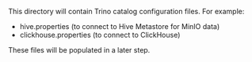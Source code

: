This directory will contain Trino catalog configuration files.
For example:
- hive.properties (to connect to Hive Metastore for MinIO data)
- clickhouse.properties (to connect to ClickHouse)

These files will be populated in a later step.
